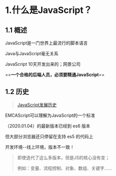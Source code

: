 # 1.什么是JavaScript？

## 1.1 概述

JavaScript是一门世界上最流行的脚本语言

Java与JavaScript毫无关系

JavaScript 10天开发出来的；网景公司

==**一个合格的后端人员，必须要精通JavaScript**==



## 1.2 历史

> [JavaScript发展历史](https://blog.csdn.net/kese7952/article/details/79357868?ops_request_misc=%257B%2522request%255Fid%2522%253A%2522167941432616800226543161%2522%252C%2522scm%2522%253A%252220140713.130102334.pc%255Fblog.%2522%257D&request_id=167941432616800226543161&biz_id=0&utm_medium=distribute.pc_search_result.none-task-blog-2~blog~first_rank_ecpm_v1~rank_v31_ecpm-1-79357868-null-null.blog_rank_default&utm_term=JavaScript&spm=1018.2226.3001.4450)

EMCAScript可以理解为JavaScript的一个标准

（2020.01.04）的最新版本已经到 es6 版本

但大部分浏览器还只停留在支持 es5 的代码上

开发环境--线上环境，版本不一致！

> 即使迭代了这么多版本，但是JS的核心没有变；
>
> 例如：变量、流程控制、对象、数组、关键字......